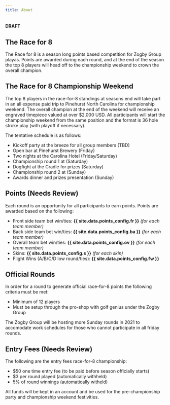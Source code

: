```yaml
---
title: About
---
```

#### DRAFT

## The Race for 8

The Race for 8 is a season long points based competition for Zogby Group playas.
Points are awarded during each round, and at the end of the season the top 8 players
will head off to the championship weekend to crown the overall champion.

## The Race for 8 Championship Weekend
The top 8 players in the race-for-8 standings at seasons end will take part in an all expense 
paid trip to Pinehurst North Carolina for championship weekend. The overall champion at the end
of the weekend will receive an engraved timepiece valued at over $2,000 USD.  All participants will
start the championship weekend from the same position and the format is 36 hole stroke play (with playoff if necessary).

The tentative schedule is as follows:
- Kickoff party at the breeze for all group members (TBD)
- Open bar at Pinehurst Brewery (Friday)
- Two nights at the Carolina Hotel (Friday/Saturday)
- Championship round 1 at <TBD> (Saturday)
- Dogfight at the Cradle for prizes (Saturday)
- Championship round 2 at <TBD> (Sunday)
- Awards dinner and prizes presentation (Sunday)

## Points  (Needs Review)
Each round is an opportunity for all participants to earn points. 
Points are awarded based on the following:
- Front side team bet win/ties: **{{ site.data.points_config.fr }}** *(for each team member)*
- Back side team bet win/ties: **{{ site.data.points_config.ba }}** *(for each team member)*
- Overall team bet win/ties: **{{ site.data.points_config.ov }}** *(for each team member)*
- Skins: **{{ site.data.points_config.s }}** *(for each skin)*
- Flight Wins (A/B/C/D low round/ties): **{{ site.data.points_config.fw }}**

## Official Rounds
In order for a round to generate official race-for-8 points the following criteria must be met:

- Minimum of 12 players
- Must be setup through the pro-shop with golf genius under the Zogby Group

The Zogby Group will be hosting more Sunday rounds in 2021 to accomodate work schedules for those who cannot
participate in all friday rounds.

## Entry Fees  (Needs Review)
The following are the entry fees race-for-8 championship:
- $50 one time entry fee (to be paid before season officially starts)
- $3 per round played (automatically withheld)
- 5% of round winnings (automatically witheld)

All funds will be kept in an account and be used for the pre-championship party and championship weekend festivities.
